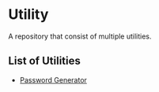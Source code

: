 # Utility

A repository that consist of multiple utilities.

## List of Utilities

- [Password Generator](Password%20Generator/README.md)
